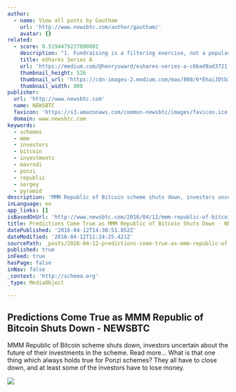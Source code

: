 ```yaml
---
author:
  - name: View all posts by Gautham
    url: 'http://www.newsbtc.com/author/gautham/'
    avatar: {}
related:
  - score: 0.5194479227000001
    description: "1. Fundraising is a filtering exercise, not a popularity contest. I could tell within 5 minutes of meeting an investor whether they would invest. Investors who invested were excited about eShares before we met. They either saw the vision and liked it. Or they didn't. Most didn't but met me anyway."
    title: eShares Series A
    url: 'https://medium.com/@henrysward/eshares-series-a-c6bad9ad3721'
    thumbnail_height: 526
    thumbnail_url: 'https://cdn-images-2.medium.com/max/800/0*EhaiJDtbICX5cU_8.'
    thumbnail_width: 800
publisher:
  url: 'http://www.newsbtc.com'
  name: NEWSBTC
  favicon: 'https://s3.amazonaws.com/common-newsbtc/images/favicon.ico'
  domain: www.newsbtc.com
keywords:
  - schemes
  - mmm
  - investors
  - bitcoin
  - investments
  - mavrodi
  - ponzi
  - republic
  - sergey
  - pyramid
description: 'MMM Republic of Bitcoin scheme shuts down, investors uncertain about the future of their investments in the scheme. Read more... What is that one thing which always holds true for Ponzi schemes? They all have to close down, and at least some of the investors have to lose money.'
inLanguage: en
app_links: []
isBasedOnUrl: 'http://www.newsbtc.com/2016/04/12/mmm-republic-of-bitcoin-shuts-down/'
title: Predictions Come True as MMM Republic of Bitcoin Shuts Down - NEWSBTC
datePublished: '2016-04-12T14:30:51.852Z'
dateModified: '2016-04-12T11:24:25.421Z'
sourcePath: _posts/2016-04-12-predictions-come-true-as-mmm-republic-of-bitcoin-shuts-down.md
published: true
inFeed: true
hasPage: false
inNav: false
_context: 'http://schema.org'
_type: MediaObject

---
```

<article style=""><h1>Predictions Come True as MMM Republic of Bitcoin Shuts Down - NEWSBTC</h1><p>MMM Republic of Bitcoin scheme shuts down, investors uncertain about the future of their investments in the scheme. Read more... What is that one thing which always holds true for Ponzi schemes? They all have to close down, and at least some of the investors have to lose money.</p><img src="http://s3.amazonaws.com/main-newsbtc-images/2016/04/12102803/13330206773_c77f24d31d_z.jpg" /></article>